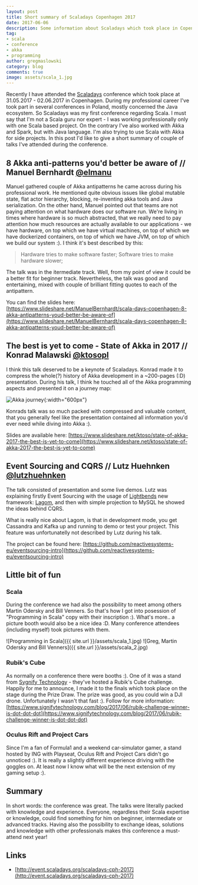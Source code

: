 ```yaml
---
layout: post
title: Short summary of Scaladays Copenhagen 2017
date: 2017-06-06
description: Some information about Scaladays which took place in Copenhagen at the end of May 2017.
tag:
- scala
- conference
- akka
- programming
author: gregmaslowski
category: blog
comments: true
image: assets/scala_1.jpg
---
```


Recently I have attended the [Scaladays](http://event.scaladays.org/scaladays-cph-2017) conference which took place at 31.05.2017 - 02.06.2017 in Copenhagen. During my 
professional career I've took part in several conferences in Poland, mostly concerned the Java ecosystem. So Scaladays was my first conference regarding Scala.
I must say that I'm not a Scala guru nor expert - I was working professionally only with one Scala based project. On the contrary I've also worked with Akka and Spark, but with 
Java language. I'm also trying to use Scala with Akka for side projects. In this post I'd like to give a short summary of couple of talks I've attended during the conference.

## 8 Akka anti-patterns you'd better be aware of // Manuel Bernhardt [@elmanu](https://twitter.com/elmanu)

Manuel gathered couple of Akka antipatterns he came across during his professional work. He mentioned quite obvious issues like global mutable state, 
flat actor hierarchy, blocking, re-inventing akka tools and Java serialization. On the other hand, Manuel pointed out that teams are not paying attention on what hardware
does our software run. We're living in times where hardware is so much abstracted, that we really need to pay attention how much resources are actually available to our
applications - we have hardware, on top which we have virtual machines, on top of which we have dockerized containers, on top of which we have JVM, on top of which 
we build our system :). I think it's best described by this:

>
> Hardware tries to make software faster;
> Software tries to make hardware slower;
>

The talk was in the itermediate track. Well, from my point of view it could be a better fit for beginner track. Nevertheless, the talk was good and entertaining, 
mixed with couple of brilliant fitting quotes to each of the antipattern. 

You can find the slides here: [https://www.slideshare.net/ManuelBernhardt/scala-days-copenhagen-8-akka-antipatterns-youd-better-be-aware-of](https://www.slideshare.net/ManuelBernhardt/scala-days-copenhagen-8-akka-antipatterns-youd-better-be-aware-of)

## The best is yet to come - State of Akka in 2017 // Konrad Malawski [@ktosopl](https://twitter.com/ktosopl)

I think this talk deserved to be a keynote of Scaladays. Konrad made it to compress the whole(?) history of Akka development in a ~200-pages (:D) presentation.
During his talk, I think he touched all of the Akka programming aspects and presented it on a journey map: 

![Akka journey](https://pbs.twimg.com/media/DBjHXCyWsAAwudP.jpg){:width="600px"} 

Konrads talk was so much packed with compressed and valuable content, that you generally feel like the presentation contained all information you'd ever need while
diving into Akka :). 

Slides are available here: [https://www.slideshare.net/ktoso/state-of-akka-2017-the-best-is-yet-to-come](https://www.slideshare.net/ktoso/state-of-akka-2017-the-best-is-yet-to-come)

## Event Sourcing and CQRS // Lutz Huehnken [@lutzhuehnken](https://twitter.com/lutzhuehnken)

The talk consisted of presentation and some live demos. Lutz was explaining firstly Event Sourcing with the 
usage of [Lightbends](https://www.lightbend.com/) new framework: [Lagom](https://www.lightbend.com/platform/development/lagom-framework), 
and then with simple projection to MySQL he showed the ideas behind CQRS. 

What is really nice about Lagom, is that in development mode, you get Cassandra and Kafka up and running to demo or test your project. This feature was
unfortunatelly not described by Lutz during his talk.

The project can be found here: [https://github.com/reactivesystems-eu/eventsourcing-intro](https://github.com/reactivesystems-eu/eventsourcing-intro)

## Little bit of fun

### Scala
During the conference we had also the possibility to meet among others Martin Odersky and Bill Venners. So that's how I got into posession 
of "Programming in Scala" copy with their inscription :). What's more.. a picture booth would also be a nice idea :D. Many conference attendees (including myself)
took pictures with them.

![Programming in Scala]({{ site.url }}/assets/scala_1.jpg)
![Greg, Martin Odersky and Bill Venners]({{ site.url }}/assets/scala_2.jpg)


### Rubik's Cube
As normally on a conference there were booths :). One of it was a stand from [Sygnify Technology](https://www.signifytechnology.com/) - they've hosted a 
Rubik's Cube challenge. Happily for me to announce, I made it to the finals which took place on the stage during the Prize Draw. The prize was good, as you could win
a DJI drone. Unfortunately I wasn't that fast :). Follow for more information: [https://www.signifytechnology.com/blog/2017/06/rubik-challenge-winner-is-dot-dot-dot](https://www.signifytechnology.com/blog/2017/06/rubik-challenge-winner-is-dot-dot-dot)

### Oculus Rift and Project Cars
Since I'm a fan of Formula1 and a weekend car-simulator gamer, a stand hosted by ING with Playseat, Oculus Rift and Project Cars didn't go unnoticed :). It is
really a slightly different experience driving with the goggles on. At least now I know what will be the next extension of my gaming setup :).

## Summary
In short words: the conference was great. The talks were literally packed with knowledge and experience. Everyone, regardless their Scala expertise or knowledge, could find 
something for him on beginner, intermediate or advanced tracks. Having also the possibility to exchange ideas, solutions and knowledge with other professionals makes this
conference a must-attend next year!

## Links
- [http://event.scaladays.org/scaladays-cph-2017](http://event.scaladays.org/scaladays-cph-2017)
